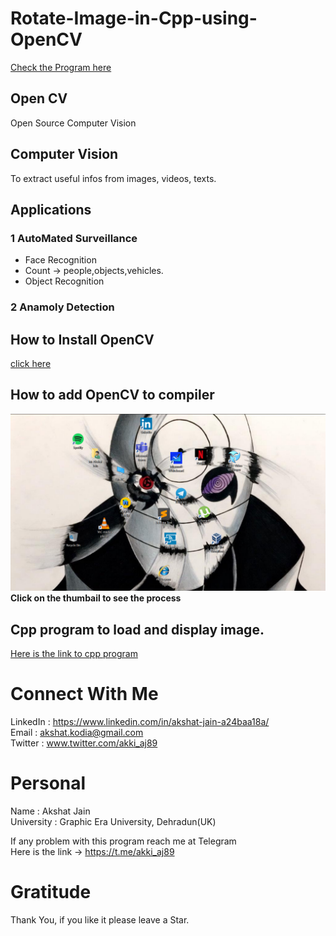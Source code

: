 # Rotate-Image-in-Cpp-using-OpenCV
[Check the Program here](https://github.com/akshatprogrammer/Rotate-Image-in-Cpp-using-OpenCV/tree/main/ImageRotate)
## Open CV
Open Source Computer Vision
## Computer Vision
To extract useful infos from images, videos, texts.
## Applications
### 1 AutoMated Surveillance 
* Face Recognition 
* Count -> people,objects,vehicles.
* Object Recognition 
### 2 Anamoly Detection 

## How to Install OpenCV
[click here](https://sourceforge.net/projects/opencvlibrary/)
## How to add OpenCV to compiler
[![Watch the video](https://github.com/akshatprogrammer/Rotate-Image-in-Cpp-using-OpenCV/blob/main/Videos/Screenshot%2012_20_2020%205_06_00%20PM.png)](https://github.com/akshatprogrammer/Rotate-Image-in-Cpp-using-OpenCV/blob/main/Videos/www_screencapture_com_2020-12-20_17_01.webm)
</br> **Click on the thumbail to see the process**

## Cpp program to load and display image.
[Here is the link to cpp program](https://github.com/akshatprogrammer/Rotate-Image-in-Cpp-using-OpenCV/blob/main/loadAndDisplay.cpp)

# Connect With Me
LinkedIn : https://www.linkedin.com/in/akshat-jain-a24baa18a/<br/>
Email : akshat.kodia@gmail.com<br/>
Twitter : www.twitter.com/akki_aj89<br/>

# Personal
Name : Akshat Jain<br/>
University : Graphic Era University, Dehradun(UK)

If any problem with this program reach me at Telegram<br/>
Here is the link -> https://t.me/akki_aj89

# Gratitude
Thank You, if you like it please leave a Star.
